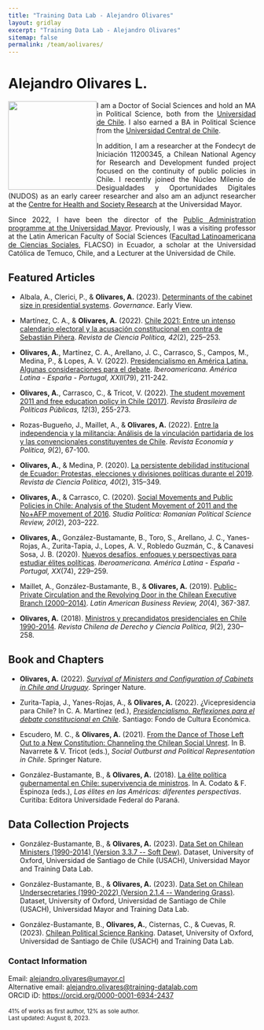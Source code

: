 ```yaml
---
title: "Training Data Lab - Alejandro Olivares"
layout: gridlay
excerpt: "Training Data Lab - Alejandro Olivares"
sitemap: false
permalink: /team/aolivares/
---
```


# Alejandro Olivares L.

<img src="https://training-datalab.com/images/team/aolivares.jpg" class="img-responsive" width="180px" style="float: left" />

<p align=" justify">I am a Doctor of Social Sciences and hold an MA in Political Science, both from the <a href="https://www.uchile.cl/" target="_blank">Universidad de Chile</a>. I also earned a BA in Political Science from the <a href="https://www.ucentral.cl/" target="_blank">Universidad Central de Chile</a>.</p>

<p align=" justify">In addition, I am a researcher at the Fondecyt de Iniciación 11200345, a Chilean National Agency for Research and Development funded project focused on the continuity of public policies in Chile. I recently joined the Núcleo Milenio de Desigualdades y Oportunidades Digitales (NUDOS) as an early career researcher and also am an adjunct researcher at the <a href="https://ciss.umayor.cl/" target="_blank">Centre for Health and Society Research</a> at the Universidad Mayor.</p>

<p align=" justify">Since 2022, I have been the director of the <a href="https://www.umayor.cl/um/carreras/administracion-publica-santiago/10000" target="_blank">Public Administration programme at the Universidad Mayor</a>. Previously, I was a visiting professor at the Latin American Faculty of Social Sciences (<a href="https://www.flacso.edu.ec/en/inicio" target="_blank">Facultad Latinoamericana de Ciencias Sociales</a>, FLACSO) in Ecuador, a scholar at the Universidad Católica de Temuco, Chile, and a Lecturer at the Universidad de Chile.</p>

## Featured Articles

- Albala, A., Clerici, P., & **Olivares, A.** (2023). <a href="https://doi.org/10.1111/gove.12803" target="_blank">Determinants of the cabinet size in presidential systems</a>. *Governance*. Early View.

- Martínez, C. A., & **Olivares, A.** (2022). <a href="https://doi.org/10.4067/s0718-090x2022005000119" target="_blank">Chile 2021: Entre un intenso calendario electoral y la acusación constitucional en contra de Sebastián Piñera</a>. *Revista de Ciencia Política, 42*(2), 225–253.

- **Olivares, A.**, Martínez, C. A., Arellano, J. C., Carrasco, S., Campos, M., Medina, P., & Lopes, A. V. (2022). <a href="https://doi.org/10.18441/ibam.22.2022.79.211-242" target="_blank">Presidencialismo en América Latina. Algunas consideraciones para el debate</a>. *Iberoamericana. América Latina - España - Portugal, XXII*(79), 211-242.

- **Olivares, A.**, Carrasco, C., & Tricot, V. (2022). <a href="https://doi.org/10.5102/rbpp.v12i3.8637" target="_blank">The student movement 2011 and free education policy in Chile (2017)</a>. *Revista Brasileira de Políticas Públicas, 12*(3), 255-273.

- Rozas-Bugueño, J., Maillet, A., & **Olivares, A.** (2022). <a href="http://www.economiaypolitica.cl/index.php/eyp/article/view/188" target="_blank">Entre la independencia y la militancia: Análisis de la vinculación partidaria de los y las convencionales constituyentes de Chile</a>. *Revista Economía y Política, 9*(2), 67-100.

- **Olivares, A.**, & Medina, P. (2020). <a href="http://dx.doi.org/10.4067/S0718-090X2020005000110" target="_blank">La persistente debilidad institucional de Ecuador: Protestas, elecciones y divisiones políticas durante el 2019</a>. *Revista de Ciencia Política, 40*(2), 315–349.

- **Olivares, A.**, & Carrasco, C. (2020). <a href="https://nbn-resolving.org/urn:nbn:de:0168-ssoar-69926-8" target="_blank">Social Movements and Public Policies in Chile: Analysis of the Student Movement of 2011 and the No+AFP movement of 2016</a>. *Studia Politica: Romanian Political Science Review, 20*(2), 203–222.

- **Olivares, A.**, González-Bustamante, B., Toro, S., Arellano, J. C., Yanes-Rojas, A., Zurita-Tapia, J., Lopes, A. V., Robledo Guzmán, C., & Canavesi Sosa, J. B. (2020). <a href="https://doi.org/10.18441/ibam.20.2020.74.229-259" target="_blank">Nuevos desafíos, enfoques y perspectivas para estudiar élites políticas</a>. *Iberoamericana. América Latina - España - Portugal, XX*(74), 229–259.

- Maillet, A., González-Bustamante, B., & **Olivares, A.** (2019). <a href="https://doi.org/10.1080/10978526.2019.1652099" target="_blank">Public-Private Circulation and the Revolving Door in the Chilean Executive Branch (2000–2014)</a>. *Latin American Business Review, 20*(4), 367-387.

- **Olivares, A.** (2018). <a href="https://portalrevistas.uct.cl/index.php/RDCP/article/view/1798" target="_blank">Ministros y precandidatos presidenciales en Chile 1990-2014</a>. *Revista Chilena de Derecho y Ciencia Política, 9*(2), 230–258.

## Book and Chapters

- **Olivares, A.** (2022). <a href="https://link.springer.com/book/10.1007/978-3-030-92802-5" target="_blank">*Survival of Ministers and Configuration of Cabinets in Chile and Uruguay*</a>. Springer Nature.

- Zurita-Tapia, J., Yanes-Rojas, A., & **Olivares, A.** (2022). ¿Vicepresidencia para Chile? In C. A. Martínez (ed.), <a href="https://fondodeculturaeconomica.cl/products/presidencialismo-fce" target="_blank">*Presidencialismo. Reflexiones para el debate constitucional en Chile*</a>. Santiago: Fondo de Cultura Económica.

- Escudero, M. C., & **Olivares, A.** (2021). <a href="https://link.springer.com/chapter/10.1007/978-3-030-70320-2_10" target="_blank">From the Dance of Those Left Out to a New Constitution: Channeling the Chilean Social Unrest</a>. In B. Navarrete & V. Tricot (eds.), *Social Outburst and Political Representation in Chile*. Springer Nature.

- González-Bustamante, B., & **Olivares, A.** (2018). <a href="https://www.researchgate.net/publication/325699783_Elites_en_las_Americas_diferentes_perspectivas_Elites_in_the_Americas_Different_Perspectives" target="_blank">La élite política gubernamental en Chile: supervivencia de ministros</a>. In A. Codato & F. Espinoza (eds.), *Las élites en las Américas: diferentes perspectivas*. Curitiba: Editora Universidade Federal do Paraná.

## Data Collection Projects

- González-Bustamante, B., & **Olivares, A.** (2023). <a href="https://doi.org/10.5281/zenodo.5744536" target="_blank">Data Set on Chilean Ministers (1990-2014) (Version 3.3.7 -- Soft Dew)</a>. Dataset, University of Oxford, Universidad de Santiago de Chile (USACH), Universidad Mayor and Training Data Lab.

- González-Bustamante, B., & **Olivares, A.** (2023). <a href="https://doi.org/10.5281/zenodo.5715384" target="_blank">Data Set on Chilean Undersecretaries (1990-2022) (Version 2.1.4 -- Wandering Grass)</a>. Dataset, University of Oxford, Universidad de Santiago de Chile (USACH), Universidad Mayor and Training Data Lab.

- González-Bustamante, B., **Olivares, A.**, Cisternas, C., & Cuevas, R. (2023). <a href="http://doi.org/10.17605/OSF.IO/C8PRA" target="_blank">Chilean Political Science Ranking</a>. Dataset, University of Oxford, Universidad de Santiago de Chile (USACH) and Training Data Lab.

### Contact Information

Email: <a href="mailto:alejandro.olivares@uct.cl">alejandro.olivares@umayor.cl</a><br />
Alternative email: <a href="mailto:alejandro.olivares@training-datalab.com">alejandro.olivares@training-datalab.com</a><br />
ORCID iD: <a href="https://orcid.org/0000-0001-6934-2437" target="_blank">https://orcid.org/0000-0001-6934-2437</a><br />
<br />
<small>41% of works as first author, 12% as sole author.</small><br />
<small>Last updated: August 8, 2023.</small>
